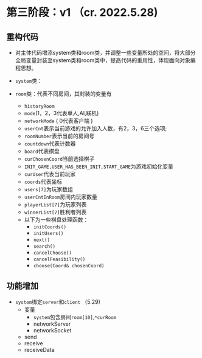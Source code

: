 # 第三阶段：v1 （cr. 2022.5.28)

## 重构代码

- 对主体代码增添system类和room类，并调整一些变量所处的空间，将大部分全局变量封装至system类和room类中，提高代码的重用性，体现面向对象编程思想。
- `system`类：
- `room`类：代表不同房间，其封装的变量有

    - `historyRoom`
    - `mode`(1，2，3代表单人,AI,联机)
    - `networkMode` ( 0代表客户端 )
    - `userCnt`表示当前游戏的允许加入人数，有2，3，6三个选项;
    - `roomNumber`表示当前的房间号
    - `countdown`代表计数器
    - `board`代表棋盘
    - `curChosenCoord`当前选择棋子
    - `INIT_GAME,USER_HAS_BEEN_INIT,START_GAME`为游戏初始化变量
    - `curUser`代表当前玩家
    - `coords`代表坐标
    - `users[7]`为玩家数组
    - `userCntInRoom`房间内玩家数量
    - `playerList[7]`为玩家列表
    - `winnerList[7]`胜利者列表
    - 以下为一些棋盘处理函数：
        - `initCoords()`
        - `initUsers()`
        - `next()`
        - `search()`
        - `cancelChoose()`
        - `cancelFeasibility()`
        - `choose(Coord& chosenCoord)`


## 功能增加

- `system`绑定`server`和`client`  （5.29)
  - 变量
    - `system`包含房间`room[10]`,`*curRoom`
    - networkServer
    - networkSocket
  - send
  - receive
  - receiveData